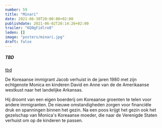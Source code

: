 ```yaml
---
number: 59
title: "Minari"
date: 2021-06-30T20:00:00+02:00
publishdate: 2021-06-02T20:14:26+02:00
trailer: "KQ0gFidlro8"
leden: [] 
image: "posters/minari.jpg"
draft: false
---
```


##### TBD

[tbd](http://galeries.be)

De Koreaanse immigrant Jacob verhuist in de jaren 1980 met zijn echtgenote Monica
en kinderen David en Anne van de de Amerikaanse westkust naar het landelijke Arkansas. 
<!--more-->
Hij droomt van een eigen boerderij om Koreaanse groenten te telen voor andere immigranten.
De nieuwe omstandigheden zorgen voor financiële druk en spanningen binnen het gezin.
Na een poos krijgt het gezin ook het gezelschap van Monica's Koreaanse moeder, 
die naar de Verenigde Staten verhuist om op de kinderen te passen.
